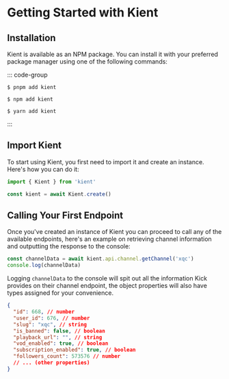 # Getting Started with Kient

## Installation

Kient is available as an NPM package. You can install it with your preferred package manager using one of the following commands:

::: code-group
```sh[pnpm]
$ pnpm add kient
```

```sh[npm]
$ npm add kient
```

```sh[yarn]
$ yarn add kient
```
:::

## Import Kient

To start using Kient, you first need to import it and create an instance. Here's how you can do it: 

```ts
import { Kient } from 'kient'

const kient = await Kient.create()
```

## Calling Your First Endpoint

Once you've created an instance of Kient you can proceed to call any of the available endpoints, here's an example on retrieving channel information and outputting the response to the console:
```ts
const channelData = await kient.api.channel.getChannel('xqc')
console.log(channelData)
```

Logging `channelData` to the console will spit out all the information Kick provides on their channel endpoint, the object properties will also have types assigned for your convenience.
```json
{
  "id": 668, // number
  "user_id": 676, // number
  "slug": "xqc", // string
  "is_banned": false, // boolean
  "playback_url": "", // string
  "vod_enabled": true, // boolean
  "subscription_enabled": true, // boolean
  "followers_count": 573576 // number
  // ... (other properties)
}
```
